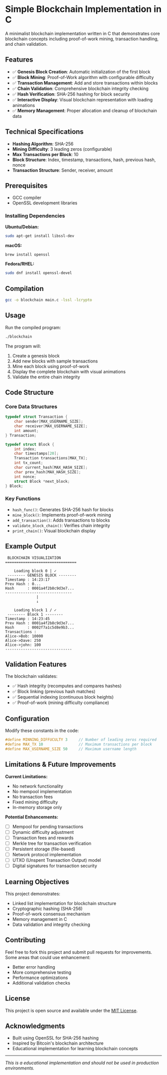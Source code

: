 # Simple Blockchain Implementation in C

A minimalist blockchain implementation written in C that demonstrates core blockchain concepts including proof-of-work mining, transaction handling, and chain validation.

## Features

- ✅ **Genesis Block Creation**: Automatic initialization of the first block
- ✅ **Block Mining**: Proof-of-Work algorithm with configurable difficulty
- ✅ **Transaction Management**: Add and store transactions within blocks
- ✅ **Chain Validation**: Comprehensive blockchain integrity checking
- ✅ **Hash Verification**: SHA-256 hashing for block security
- ✅ **Interactive Display**: Visual blockchain representation with loading animations
- ✅ **Memory Management**: Proper allocation and cleanup of blockchain data

## Technical Specifications

- **Hashing Algorithm**: SHA-256
- **Mining Difficulty**: 3 leading zeros (configurable)
- **Max Transactions per Block**: 10
- **Block Structure**: Index, timestamp, transactions, hash, previous hash, nonce
- **Transaction Structure**: Sender, receiver, amount

## Prerequisites

- GCC compiler
- OpenSSL development libraries

### Installing Dependencies

**Ubuntu/Debian:**
```bash
sudo apt-get install libssl-dev
```

**macOS:**
```bash
brew install openssl
```

**Fedora/RHEL:**
```bash
sudo dnf install openssl-devel
```

## Compilation

```bash
gcc -o blockchain main.c -lssl -lcrypto
```

## Usage

Run the compiled program:
```bash
./blockchain
```

The program will:
1. Create a genesis block
2. Add new blocks with sample transactions
3. Mine each block using proof-of-work
4. Display the complete blockchain with visual animations
5. Validate the entire chain integrity

## Code Structure

### Core Data Structures

```c
typedef struct Transaction {
    char sender[MAX_USERNAME_SIZE];
    char receiver[MAX_USERNAME_SIZE];
    int amount;
} Transaction;

typedef struct Block {
    int index;
    char timestamps[20];
    Transaction transactions[MAX_TX];
    int tx_count;
    char current_hash[MAX_HASH_SIZE];
    char prev_hash[MAX_HASH_SIZE];
    int nonce;
    struct Block *next_block;
} Block;
```

### Key Functions

- `hash_func()`: Generates SHA-256 hash for blocks
- `mine_block()`: Implements proof-of-work mining
- `add_transaction()`: Adds transactions to blocks
- `validate_block_chain()`: Verifies chain integrity
- `print_chain()`: Visual blockchain display

## Example Output

```
 BLOCKCHAIN VISUALIZATION 
================================

    Loading block 0 | ✓ 
 -------- GENESIS BLOCK --------
Timestamp : 14:23:17
Prev Hash : 0...
Hash      : 0001a4f2b8c9d3e7...
------------------------------
              |
              ↓

    Loading block 1 / ✓ 
 -------- Block 1 --------
Timestamp : 14:23:45
Prev Hash : 0001a4f2b8c9d3e7...
Hash      : 0002f7a1c5d8e9b3...
Transactions :
Alice->Bob: 10000
Alice->Dave: 250
Alice->john: 100
------------------------------
```

## Validation Features

The blockchain validates:
- ✅ Hash integrity (recomputes and compares hashes)
- ✅ Block linking (previous hash matches)
- ✅ Sequential indexing (continuous block heights)
- ✅ Proof-of-work (mining difficulty compliance)

## Configuration

Modify these constants in the code:

```c
#define MINNING_DIFFUCULTY 3     // Number of leading zeros required
#define MAX_TX 10                // Maximum transactions per block
#define MAX_USERNAME_SIZE 50     // Maximum username length
```

## Limitations & Future Improvements

**Current Limitations:**
- No network functionality
- No mempool implementation
- No transaction fees
- Fixed mining difficulty
- In-memory storage only

**Potential Enhancements:**
- [ ] Mempool for pending transactions
- [ ] Dynamic difficulty adjustment
- [ ] Transaction fees and rewards
- [ ] Merkle tree for transaction verification
- [ ] Persistent storage (file-based)
- [ ] Network protocol implementation
- [ ] UTXO (Unspent Transaction Output) model
- [ ] Digital signatures for transaction security

## Learning Objectives

This project demonstrates:
- Linked list implementation for blockchain structure
- Cryptographic hashing (SHA-256)
- Proof-of-work consensus mechanism
- Memory management in C
- Data validation and integrity checking

## Contributing

Feel free to fork this project and submit pull requests for improvements. Some areas that could use enhancement:
- Better error handling
- More comprehensive testing
- Performance optimizations
- Additional validation checks

## License

This project is open source and available under the [MIT License](LICENSE).

## Acknowledgments

- Built using OpenSSL for SHA-256 hashing
- Inspired by Bitcoin's blockchain architecture
- Educational implementation for learning blockchain concepts

---

*This is a educational implementation and should not be used in production environments.*
